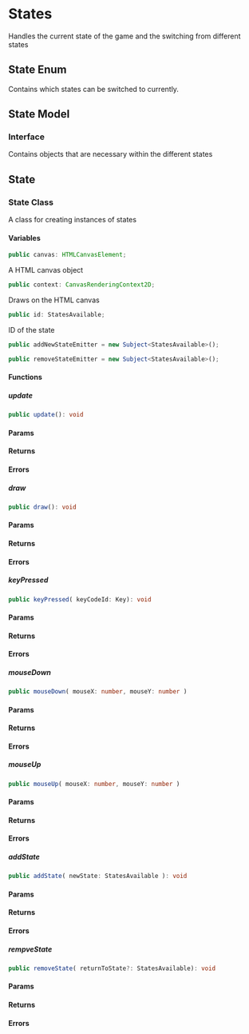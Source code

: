 # States

Handles the current state of the game and the switching from different states

## State Enum
Contains which states can be switched to currently.

## State Model 

### Interface
Contains objects that are necessary within the different states

## State
### State Class
A class for creating instances of states
#### Variables
```typescript
public canvas: HTMLCanvasElement;
```
A HTML canvas object
```typescript
public context: CanvasRenderingContext2D;
```
Draws on the HTML canvas
```typescript
public id: StatesAvailable;
```
ID of the state
```typescript
public addNewStateEmitter = new Subject<StatesAvailable>();
```
```typescript
public removeStateEmitter = new Subject<StatesAvailable>();
```
#### Functions

##### update
```typescript
public update(): void
```
#### Params

#### Returns

#### Errors

##### draw
```typescript
public draw(): void
```
#### Params

#### Returns

#### Errors

##### keyPressed
```typescript
public keyPressed( keyCodeId: Key): void
```
#### Params

#### Returns

#### Errors

##### mouseDown
```typescript
public mouseDown( mouseX: number, mouseY: number )
```
#### Params

#### Returns

#### Errors

##### mouseUp
```typescript
public mouseUp( mouseX: number, mouseY: number )
```
#### Params

#### Returns

#### Errors

##### addState
```typescript
public addState( newState: StatesAvailable ): void
```
#### Params

#### Returns

#### Errors

##### rempveState
```typescript
public removeState( returnToState?: StatesAvailable): void
```
#### Params

#### Returns

#### Errors
